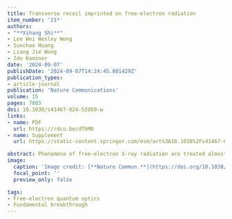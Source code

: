 ```yaml
---
title: Transverse recoil imprinted on free-electron radiation
item_number: '21*'
authors:
- "**Xihang Shi**"
- Lee Wei Wesley Wong
- Sunchao Huang
- Liang Jie Wong
- Ido Kaminer
date: '2024-09-07'
publishDate: '2024-09-07T14:24:45.801429Z'
publication_types:
- article-journal
publication: 'Nature Communications'
volume: 15
pages: 7803
doi: 10.1038/s41467-024-52050-w
links:
- name: PDF
  url: https://rdcu.be/dThMO
- name: Supplement
  url: https://static-content.springer.com/esm/art%3A10.1038%2Fs41467-024-52050-w/MediaObjects/41467_2024_52050_MOESM1_ESM.pdf

abstract: Phenomena of free-electron X-ray radiation are treated almost exclusively with classical electrodynamics, despite the intrinsic interaction being that of quantum electrodynamics. The lack of quantumness arises from the vast disparity between the electron energy and the much smaller photon energy, resulting in a small cross-section that makes quantum effects negligible. Here we identify a fundamentally distinct phenomenon of electron radiation that bypasses this energy disparity, and thus displays extremely strong quantum features. This phenomenon arises when free-electron transverse scattering occurs during the radiation process, creating entanglement between each transversely recoiled electron and the photons it emitted. This phenomenon profoundly modifies the characteristics of free-electron radiation mediated by crystals, compared to conventional classical analysis and even previous quantum analysis. We also analyze conditions to detect this phenomenon using low-emittance electron beams and high-resolution X-ray spectrometers. These quantum radiation features could guide the development of compact coherent X-ray sources facilitated by nanophotonics and quantum optics.
image:
  caption: 'Image credit: [**Nature Commun.**](https://doi.org/10.1038/s41467-024-52050-w)'
  focal_point: ''
  preview_only: false

tags:
- Free-electron quantum optics
- Fundamental breakthrough
---
```

